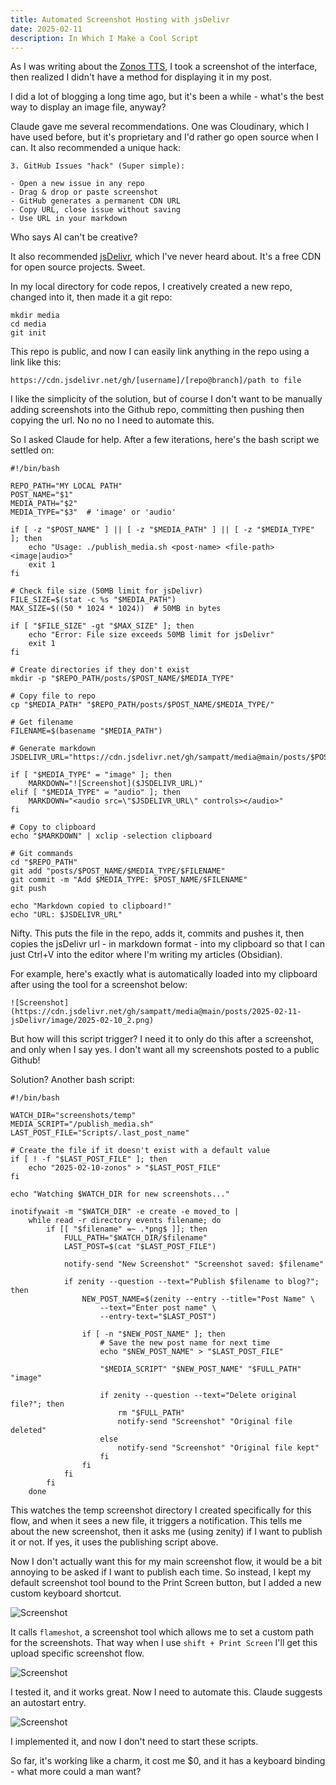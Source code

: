 ```yaml
---
title: Automated Screenshot Hosting with jsDelivr
date: 2025-02-11
description: In Which I Make a Cool Script
---
```

As I was writing about the [Zonos TTS](https://sampatt.com/blog/2025-02-10-zonos), I took a screenshot of the interface, then realized I didn't have a method for displaying it in my post.

I did a lot of blogging a long time ago, but it's been a while - what's the best way to display an image file, anyway?

Claude gave me several recommendations. One was Cloudinary, which I have used before, but it's proprietary and I'd rather go open source when I can. It also recommended a unique hack:

```
3. GitHub Issues "hack" (Super simple):

- Open a new issue in any repo
- Drag & drop or paste screenshot
- GitHub generates a permanent CDN URL
- Copy URL, close issue without saving
- Use URL in your markdown
```

Who says AI can't be creative?

It also recommended [jsDelivr](https://www.jsdelivr.com/), which I've never heard about. It's a free CDN for open source projects. Sweet.

In my local directory for code repos, I creatively created a new repo, changed into it, then made it a git repo:
```
mkdir media
cd media
git init
```

This repo is public, and now I can easily link anything in the repo using a link like this:

`https://cdn.jsdelivr.net/gh/[username]/[repo@branch]/path to file`

I like the simplicity of the solution, but of course I don't want to be manually adding screenshots into the Github repo, committing then pushing then copying the url. No no no I need to automate this.

So I asked Claude for help. After a few iterations, here's the bash script we settled on:

```
#!/bin/bash

REPO_PATH="MY LOCAL PATH"
POST_NAME="$1"
MEDIA_PATH="$2"
MEDIA_TYPE="$3"  # 'image' or 'audio'

if [ -z "$POST_NAME" ] || [ -z "$MEDIA_PATH" ] || [ -z "$MEDIA_TYPE" ]; then
    echo "Usage: ./publish_media.sh <post-name> <file-path> <image|audio>"
    exit 1
fi

# Check file size (50MB limit for jsDelivr)
FILE_SIZE=$(stat -c %s "$MEDIA_PATH")
MAX_SIZE=$((50 * 1024 * 1024))  # 50MB in bytes

if [ "$FILE_SIZE" -gt "$MAX_SIZE" ]; then
    echo "Error: File size exceeds 50MB limit for jsDelivr"
    exit 1
fi

# Create directories if they don't exist
mkdir -p "$REPO_PATH/posts/$POST_NAME/$MEDIA_TYPE"

# Copy file to repo
cp "$MEDIA_PATH" "$REPO_PATH/posts/$POST_NAME/$MEDIA_TYPE/"

# Get filename
FILENAME=$(basename "$MEDIA_PATH")

# Generate markdown
JSDELIVR_URL="https://cdn.jsdelivr.net/gh/sampatt/media@main/posts/$POST_NAME/$MEDIA_TYPE/$FILENAME"

if [ "$MEDIA_TYPE" = "image" ]; then
    MARKDOWN="![Screenshot]($JSDELIVR_URL)"
elif [ "$MEDIA_TYPE" = "audio" ]; then
    MARKDOWN="<audio src=\"$JSDELIVR_URL\" controls></audio>"
fi

# Copy to clipboard
echo "$MARKDOWN" | xclip -selection clipboard

# Git commands
cd "$REPO_PATH"
git add "posts/$POST_NAME/$MEDIA_TYPE/$FILENAME"
git commit -m "Add $MEDIA_TYPE: $POST_NAME/$FILENAME"
git push

echo "Markdown copied to clipboard!"
echo "URL: $JSDELIVR_URL"
```

Nifty. This puts the file in the repo, adds it, commits and pushes it, then copies the jsDelivr url - in markdown format - into my clipboard so that I can just Ctrl+V into the editor where I'm writing my articles (Obsidian).

For example, here's exactly what is automatically loaded into my clipboard after using the tool for a screenshot below:

`![Screenshot](https://cdn.jsdelivr.net/gh/sampatt/media@main/posts/2025-02-11-jsDelivr/image/2025-02-10_2.png)`

But how will this script trigger? I need it to only do this after a screenshot, and only when I say yes. I don't want all my screenshots posted to a public Github!

Solution? Another bash script:

```
#!/bin/bash

WATCH_DIR="screenshots/temp"
MEDIA_SCRIPT="/publish_media.sh"
LAST_POST_FILE="Scripts/.last_post_name"

# Create the file if it doesn't exist with a default value
if [ ! -f "$LAST_POST_FILE" ]; then
    echo "2025-02-10-zonos" > "$LAST_POST_FILE"
fi

echo "Watching $WATCH_DIR for new screenshots..."

inotifywait -m "$WATCH_DIR" -e create -e moved_to |
    while read -r directory events filename; do
        if [[ "$filename" =~ .*png$ ]]; then
            FULL_PATH="$WATCH_DIR/$filename"
            LAST_POST=$(cat "$LAST_POST_FILE")
            
            notify-send "New Screenshot" "Screenshot saved: $filename"
            
            if zenity --question --text="Publish $filename to blog?"; then
                NEW_POST_NAME=$(zenity --entry --title="Post Name" \
                    --text="Enter post name" \
                    --entry-text="$LAST_POST")
                
                if [ -n "$NEW_POST_NAME" ]; then
                    # Save the new post name for next time
                    echo "$NEW_POST_NAME" > "$LAST_POST_FILE"
                    
                    "$MEDIA_SCRIPT" "$NEW_POST_NAME" "$FULL_PATH" "image"
                    
                    if zenity --question --text="Delete original file?"; then
                        rm "$FULL_PATH"
                        notify-send "Screenshot" "Original file deleted"
                    else
                        notify-send "Screenshot" "Original file kept"
                    fi
                fi
            fi
        fi
    done
```

This watches the temp screenshot directory I created specifically for this flow, and when it sees a new file, it triggers a notification. This tells me about the new screenshot, then it asks me (using zenity) if I want to publish it or not. If yes, it uses the publishing script above.

Now I don't actually want this for my main screenshot flow, it would be a bit annoying to be asked if I want to publish each time. So instead, I kept my default screenshot tool bound to the Print Screen button, but I added a new custom keyboard shortcut.

![Screenshot](https://cdn.jsdelivr.net/gh/sampatt/media@main/posts/2025-02-11-jsDelivr/image/2025-02-16-17-58.png)

It calls `flameshot`, a screenshot tool which allows me to set a custom path for the screenshots. That way when I use `shift + Print Screen` I'll get this upload specific screenshot flow.


![Screenshot](https://cdn.jsdelivr.net/gh/sampatt/media@main/posts/2025-02-11-jsDelivr/image/2025-02-10_2.png)

I tested it, and it works great. Now I need to automate this. Claude suggests an autostart entry.

![Screenshot](https://cdn.jsdelivr.net/gh/sampatt/media@main/posts/2025-02-11-jsDelivr/image/2025-02-16-17-59.png)

I implemented it, and now I don't need to start these scripts.

So far, it's working like a charm, it cost me $0, and it has a keyboard binding - what more could a man want?